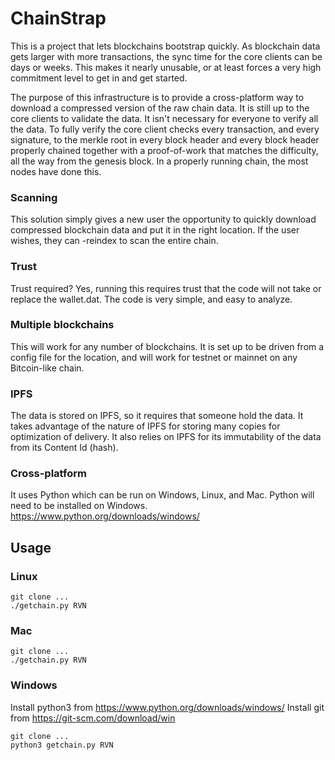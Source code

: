 #  ChainStrap

This is a project that lets blockchains bootstrap quickly.  As blockchain data gets larger with more transactions, the sync time for the core clients can be days or weeks.  This makes it nearly unusable, or at least forces a very high commitment level to get in and get started.  

The purpose of this infrastructure is to provide a cross-platform way to download a compressed version of the raw chain data.  It is still up to the core clients to validate the data.  It isn't necessary for everyone to verify all the data.  To fully verify the core client checks every transaction, and every signature, to the merkle root in every block header and every block header properly chained together with a proof-of-work that matches the difficulty, all the way from the genesis block. In a properly running chain, the most nodes have done this.  

### Scanning 
This solution simply gives a new user the opportunity to quickly download compressed blockchain data and put it in the right location.  If the user wishes, they can -reindex to scan the entire chain.

### Trust
Trust required?  Yes, running this requires trust that the code will not take or replace the wallet.dat.  The code is very simple, and easy to analyze.

### Multiple blockchains
This will work for any number of blockchains.  It is set up to be driven from a config file for the location, and will work for testnet or mainnet on any Bitcoin-like chain.

### IPFS
The data is stored on IPFS, so it requires that someone hold the data.  It takes advantage of the nature of IPFS for storing many copies for optimization of delivery.  It also relies on IPFS for its immutability of the data from its Content Id (hash).

### Cross-platform
It uses Python which can be run on Windows, Linux, and Mac.  Python will need to be installed on Windows.  https://www.python.org/downloads/windows/

## Usage

### Linux
```
git clone ...
./getchain.py RVN
```

### Mac
```
git clone ...
./getchain.py RVN
```

### Windows
Install python3 from https://www.python.org/downloads/windows/
Install git from https://git-scm.com/download/win
```
git clone ...
python3 getchain.py RVN
```
